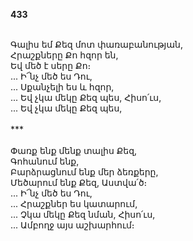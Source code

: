 **433**

\
Գալիս եմ Քեզ մոտ փառաբանության,\
Հրաշքները Քո հզոր են,\
Եվ մեծ է սերը Քո։\
 ... Ի՜նչ մեծ ես Դու,\
 ... Սքանչելի ես և հզոր,\
 ... Եվ չկա մեկը Քեզ պես, Հիսո՛ւս,\
 ... Եվ չկա մեկը Քեզ պես,\
\
\*\*\*\
\
Փառք ենք մենք տալիս Քեզ,\
Գոհանում ենք,\
Բարձրացնում ենք մեր ձեռքերը,\
Մեծարում ենք Քեզ, Աստվա՛ծ։\
 ... Ի՜նչ մեծ ես Դու,\
 ... Հրաշքներ ես կատարում,\
 ... Չկա մեկը Քեզ նման, Հիսո՛ւս,\
 ... Ամբողջ այս աշխարհում։
